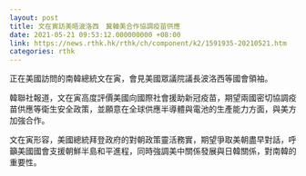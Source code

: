```yaml
---
layout: post
title: 文在寅訪美晤波洛西　冀韓美合作協調疫苗供應
date: 2021-05-21 09:53:12.000000000 +08:00
link: https://news.rthk.hk/rthk/ch/component/k2/1591935-20210521.htm
categories: rthk
---
```


正在美國訪問的南韓總統文在寅，會見美國眾議院議長波洛西等國會領袖。

韓聯社報道，文在寅高度評價美國向國際社會援助新冠疫苗，期望兩國密切協調疫苗供應等衛生安全政策，並願意在全球供應半導體與電池的生產能力方面，與美方加強合作。

文在寅形容，美國總統拜登政府的對朝政策靈活務實，期望爭取美朝盡早對話，呼籲美國國會支援朝鮮半島和平進程，同時強調美中關係發展與日韓關係，對南韓的重要性。
